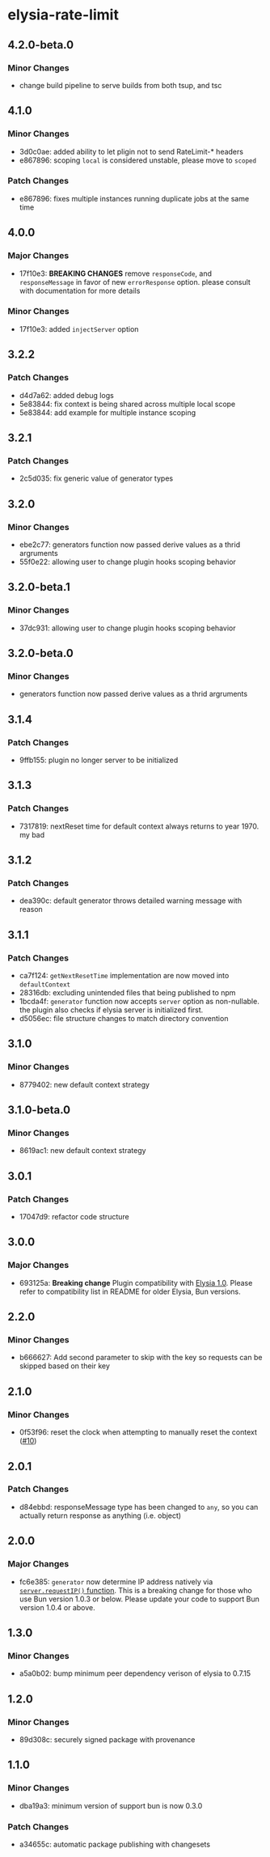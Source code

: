 # elysia-rate-limit

## 4.2.0-beta.0

### Minor Changes

- change build pipeline to serve builds from both tsup, and tsc

## 4.1.0

### Minor Changes

- 3d0c0ae: added ability to let pligin not to send RateLimit-\* headers
- e867896: scoping `local` is considered unstable, please move to `scoped`

### Patch Changes

- e867896: fixes multiple instances running duplicate jobs at the same time

## 4.0.0

### Major Changes

- 17f10e3: **BREAKING CHANGES** remove `responseCode`, and `responseMessage` in favor of new `errorResponse` option. please consult with documentation for more details

### Minor Changes

- 17f10e3: added `injectServer` option

## 3.2.2

### Patch Changes

- d4d7a62: added debug logs
- 5e83844: fix context is being shared across multiple local scope
- 5e83844: add example for multiple instance scoping

## 3.2.1

### Patch Changes

- 2c5d035: fix generic value of generator types

## 3.2.0

### Minor Changes

- ebe2c77: generators function now passed derive values as a thrid argruments
- 55f0e22: allowing user to change plugin hooks scoping behavior

## 3.2.0-beta.1

### Minor Changes

- 37dc931: allowing user to change plugin hooks scoping behavior

## 3.2.0-beta.0

### Minor Changes

- generators function now passed derive values as a thrid argruments

## 3.1.4

### Patch Changes

- 9ffb155: plugin no longer server to be initialized

## 3.1.3

### Patch Changes

- 7317819: nextReset time for default context always returns to year 1970. my bad

## 3.1.2

### Patch Changes

- dea390c: default generator throws detailed warning message with reason

## 3.1.1

### Patch Changes

- ca7f124: `getNextResetTime` implementation are now moved into `defaultContext`
- 28316db: excluding unintended files that being published to npm
- 1bcda4f: `generator` function now accepts `server` option as non-nullable. the plugin also checks if elysia server is initialized first.
- d5056ec: file structure changes to match directory convention

## 3.1.0

### Minor Changes

- 8779402: new default context strategy

## 3.1.0-beta.0

### Minor Changes

- 8619ac1: new default context strategy

## 3.0.1

### Patch Changes

- 17047d9: refactor code structure

## 3.0.0

### Major Changes

- 693125a: **Breaking change** Plugin compatibility with [Elysia 1.0](elysiajs.com/blog/elysia-10.html). Please refer to compatibility list in README for older Elysia, Bun versions.

## 2.2.0

### Minor Changes

- b666627: Add second parameter to skip with the key so requests can be skipped based on their key

## 2.1.0

### Minor Changes

- 0f53f96: reset the clock when attempting to manually reset the context ([#10](https://github.com/rayriffy/elysia-rate-limit/pull/10))

## 2.0.1

### Patch Changes

- d84ebbd: responseMessage type has been changed to `any`, so you can actually return response as anything (i.e. object)

## 2.0.0

### Major Changes

- fc6e385: `generator` now determine IP address natively via [`server.requestIP()` function](https://github.com/oven-sh/bun/pull/6165). This is a breaking change for those who use Bun version 1.0.3 or below. Please update your code to support Bun version 1.0.4 or above.

## 1.3.0

### Minor Changes

- a5a0b02: bump minimum peer dependency verison of elysia to 0.7.15

## 1.2.0

### Minor Changes

- 89d308c: securely signed package with provenance

## 1.1.0

### Minor Changes

- dba19a3: minimum version of support bun is now 0.3.0

### Patch Changes

- a34655c: automatic package publishing with changesets
